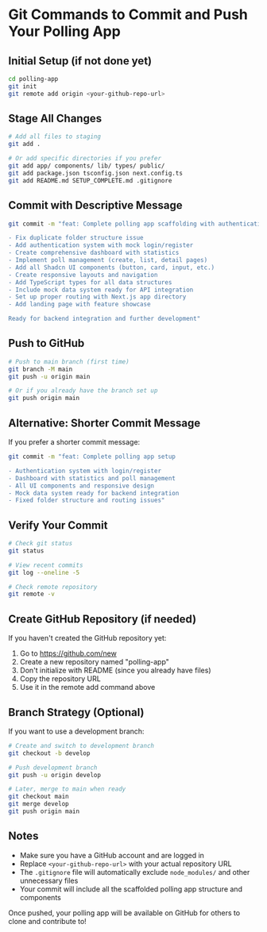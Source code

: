 # Git Commands to Commit and Push Your Polling App

## Initial Setup (if not done yet)

```bash
cd polling-app
git init
git remote add origin <your-github-repo-url>
```

## Stage All Changes

```bash
# Add all files to staging
git add .

# Or add specific directories if you prefer
git add app/ components/ lib/ types/ public/
git add package.json tsconfig.json next.config.ts
git add README.md SETUP_COMPLETE.md .gitignore
```

## Commit with Descriptive Message

```bash
git commit -m "feat: Complete polling app scaffolding with authentication and dashboard

- Fix duplicate folder structure issue
- Add authentication system with mock login/register
- Create comprehensive dashboard with statistics
- Implement poll management (create, list, detail pages)
- Add all Shadcn UI components (button, card, input, etc.)
- Create responsive layouts and navigation
- Add TypeScript types for all data structures
- Include mock data system ready for API integration
- Set up proper routing with Next.js app directory
- Add landing page with feature showcase

Ready for backend integration and further development"
```

## Push to GitHub

```bash
# Push to main branch (first time)
git branch -M main
git push -u origin main

# Or if you already have the branch set up
git push origin main
```

## Alternative: Shorter Commit Message

If you prefer a shorter commit message:

```bash
git commit -m "feat: Complete polling app setup

- Authentication system with login/register
- Dashboard with statistics and poll management  
- All UI components and responsive design
- Mock data system ready for backend integration
- Fixed folder structure and routing issues"
```

## Verify Your Commit

```bash
# Check git status
git status

# View recent commits
git log --oneline -5

# Check remote repository
git remote -v
```

## Create GitHub Repository (if needed)

If you haven't created the GitHub repository yet:

1. Go to https://github.com/new
2. Create a new repository named "polling-app"
3. Don't initialize with README (since you already have files)
4. Copy the repository URL
5. Use it in the remote add command above

## Branch Strategy (Optional)

If you want to use a development branch:

```bash
# Create and switch to development branch
git checkout -b develop

# Push development branch
git push -u origin develop

# Later, merge to main when ready
git checkout main
git merge develop
git push origin main
```

## Notes

- Make sure you have a GitHub account and are logged in
- Replace `<your-github-repo-url>` with your actual repository URL
- The `.gitignore` file will automatically exclude `node_modules/` and other unnecessary files
- Your commit will include all the scaffolded polling app structure and components

Once pushed, your polling app will be available on GitHub for others to clone and contribute to!